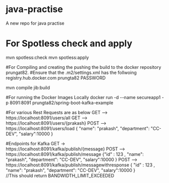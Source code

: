 # java-practise
 A new repo for java practise
 
# For Spotless check and apply
 mvn spotless:check
 mvn spotless:apply

#For Compiling and creating the pushing the build to the docker repository prungat82.
#Ensure that the .m2/settings.xml has the follwoing
	<server>
		<id>registry.hub.docker.com</id>
		<username>prungta82</username>
		<password>PASSWORD</password>
	</server>
 
 mvn compile jib:build
 
#For running the Docker Images Locally
 docker run -d --name secureapp1 -p 8091:8091 prungta82/spring-boot-kafka-example

#For various Rest Requests are as below
 GET  -->	https://localhost:8091/users/all
 GET  -->	https://localhost:8091/users/{prakash}
 POST -->	https://localhost:8091/users/load  	{ "name": "prakash", "department": "CC-DEV", "salary":10000 }
 
#Endpoints for Kafka 
 GET  ->   https://localhost:8091/kafka/publish/{message}
 POST -->  https://localhost:8091/kafka/publish/message {"id" : 123 , "name": "prakash", "department": "CC-DEV", "salary":10000 }
 POST -->  https://localhost:8091/kafka/publish/messagewithresponse    	{ "id" : 123 , "name": "prakash", "department": "CC-DEV", "salary":10000 }  
   //This should return BANDWIDTH_LIMIT_EXCEEDED 
